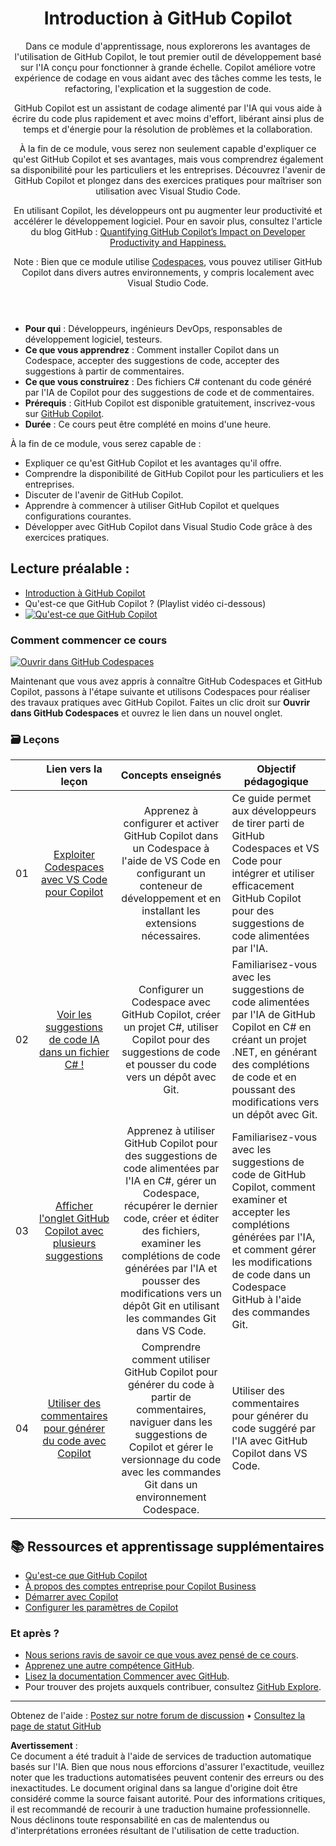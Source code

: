 <header>

# Introduction à GitHub Copilot

Dans ce module d'apprentissage, nous explorerons les avantages de l'utilisation de GitHub Copilot, le tout premier outil de développement basé sur l'IA conçu pour fonctionner à grande échelle. Copilot améliore votre expérience de codage en vous aidant avec des tâches comme les tests, le refactoring, l'explication et la suggestion de code.

GitHub Copilot est un assistant de codage alimenté par l'IA qui vous aide à écrire du code plus rapidement et avec moins d'effort, libérant ainsi plus de temps et d'énergie pour la résolution de problèmes et la collaboration.

À la fin de ce module, vous serez non seulement capable d'expliquer ce qu'est GitHub Copilot et ses avantages, mais vous comprendrez également sa disponibilité pour les particuliers et les entreprises. Découvrez l'avenir de GitHub Copilot et plongez dans des exercices pratiques pour maîtriser son utilisation avec Visual Studio Code.

En utilisant Copilot, les développeurs ont pu augmenter leur productivité et accélérer le développement logiciel. Pour en savoir plus, consultez l'article du blog GitHub : [Quantifying GitHub Copilot’s Impact on Developer Productivity and Happiness.](https://github.blog/2022-09-07-research-quantifying-github-copilots-impact-on-developer-productivity-and-happiness)

Note : Bien que ce module utilise [Codespaces](https://github.com/codespaces), vous pouvez utiliser GitHub Copilot dans divers autres environnements, y compris localement avec Visual Studio Code.
</header>

- **Pour qui** : Développeurs, ingénieurs DevOps, responsables de développement logiciel, testeurs.
- **Ce que vous apprendrez** : Comment installer Copilot dans un Codespace, accepter des suggestions de code, accepter des suggestions à partir de commentaires.
- **Ce que vous construirez** : Des fichiers C# contenant du code généré par l'IA de Copilot pour des suggestions de code et de commentaires.
- **Prérequis** : GitHub Copilot est disponible gratuitement, inscrivez-vous sur [GitHub Copilot](https://gh.io/copilot).
- **Durée** : Ce cours peut être complété en moins d'une heure.

À la fin de ce module, vous serez capable de :

- Expliquer ce qu'est GitHub Copilot et les avantages qu'il offre.
- Comprendre la disponibilité de GitHub Copilot pour les particuliers et les entreprises.
- Discuter de l'avenir de GitHub Copilot.
- Apprendre à commencer à utiliser GitHub Copilot et quelques configurations courantes.
- Développer avec GitHub Copilot dans Visual Studio Code grâce à des exercices pratiques.

## Lecture préalable :
- [Introduction à GitHub Copilot](https://learn.microsoft.com/en-us/training/modules/introduction-to-github-copilot/)
- Qu'est-ce que GitHub Copilot ? (Playlist vidéo ci-dessous)
- [![Qu'est-ce que GitHub Copilot](https://img.youtube.com/vi/QG1E0SCqqW8/0.jpg)](https://learn.microsoft.com/shows/introduction-to-github-copilot/what-is-github-copilot-1-of-6/)

### Comment commencer ce cours

[![Ouvrir dans GitHub Codespaces](https://github.com/codespaces/badge.svg)](https://codespaces.new/microsoft/mastering-github-copilot-for-dotnet-csharp-developers?devcontainer_path=.devcontainer%2Fintroduction%2Fdevcontainer.json)

Maintenant que vous avez appris à connaître GitHub Codespaces et GitHub Copilot, passons à l'étape suivante et utilisons Codespaces pour réaliser des travaux pratiques avec GitHub Copilot. Faites un clic droit sur **Ouvrir dans GitHub Codespaces** et ouvrez le lien dans un nouvel onglet.

### 🗃️ Leçons
|       |              Lien vers la leçon              |                       Concepts enseignés                       |                     Objectif pédagogique                 |                             
| :---: | :-------------------------------------------: | :------------------------------------------------------------: | ----------------------------------------------------------- |
| 01 | [Exploiter Codespaces avec VS Code pour Copilot](https://github.com/microsoft/mastering-github-copilot-for-dotnet-csharp-developers/blob/main/03-Introduction-to-GitHub-Copilot/steps/1-copilot-extension.md) | Apprenez à configurer et activer GitHub Copilot dans un Codespace à l'aide de VS Code en configurant un conteneur de développement et en installant les extensions nécessaires. | Ce guide permet aux développeurs de tirer parti de GitHub Codespaces et VS Code pour intégrer et utiliser efficacement GitHub Copilot pour des suggestions de code alimentées par l'IA. |
| 02 | [Voir les suggestions de code IA dans un fichier C# !](https://github.com/microsoft/mastering-github-copilot-for-dotnet-csharp-developers/blob/main/03-Introduction-to-GitHub-Copilot/steps/2-skills-dotnet.md) | Configurer un Codespace avec GitHub Copilot, créer un projet C#, utiliser Copilot pour des suggestions de code et pousser du code vers un dépôt avec Git. | Familiarisez-vous avec les suggestions de code alimentées par l'IA de GitHub Copilot en C# en créant un projet .NET, en générant des complétions de code et en poussant des modifications vers un dépôt avec Git. |
| 03 | [Afficher l'onglet GitHub Copilot avec plusieurs suggestions](https://github.com/microsoft/mastering-github-copilot-for-dotnet-csharp-developers/blob/main/03-Introduction-to-GitHub-Copilot/steps/3-copilot-hub.md) | Apprenez à utiliser GitHub Copilot pour des suggestions de code alimentées par l'IA en C#, gérer un Codespace, récupérer le dernier code, créer et éditer des fichiers, examiner les complétions de code générées par l'IA et pousser des modifications vers un dépôt Git en utilisant les commandes Git dans VS Code. | Familiarisez-vous avec les suggestions de code de GitHub Copilot, comment examiner et accepter les complétions générées par l'IA, et comment gérer les modifications de code dans un Codespace GitHub à l'aide des commandes Git. |
| 04 | [Utiliser des commentaires pour générer du code avec Copilot](https://github.com/microsoft/mastering-github-copilot-for-dotnet-csharp-developers/blob/main/03-Introduction-to-GitHub-Copilot/steps/4-copilot-comment.md) | Comprendre comment utiliser GitHub Copilot pour générer du code à partir de commentaires, naviguer dans les suggestions de Copilot et gérer le versionnage du code avec les commandes Git dans un environnement Codespace. | Utiliser des commentaires pour générer du code suggéré par l'IA avec GitHub Copilot dans VS Code. |

## 📚 Ressources et apprentissage supplémentaires

- [Qu'est-ce que GitHub Copilot](https://docs.github.com/en/copilot/about-github-copilot/what-is-github-copilot)
- [À propos des comptes entreprise pour Copilot Business](https://docs.github.com/en/enterprise-cloud@latest/admin/copilot-business-only/about-enterprise-accounts-for-copilot-business)
- [Démarrer avec Copilot](https://docs.github.com/en/copilot/getting-started-with-github-copilot/getting-started-with-github-copilot-in-visual-studio-code)
- [Configurer les paramètres de Copilot](https://docs.github.com/en/copilot/configuring-github-copilot/configuring-github-copilot-settings-on-githubcom)

### Et après ?

- [Nous serions ravis de savoir ce que vous avez pensé de ce cours](https://github.com/orgs/skills/discussions/categories/code-with-copilot).
- [Apprenez une autre compétence GitHub](https://github.com/skills).
- [Lisez la documentation Commencer avec GitHub](https://docs.github.com/en/get-started).
- Pour trouver des projets auxquels contribuer, consultez [GitHub Explore](https://github.com/explore).
   
<footer>

---

Obtenez de l'aide : [Postez sur notre forum de discussion](https://github.com/orgs/skills/discussions/categories/code-with-copilot) • [Consultez la page de statut GitHub](https://www.githubstatus.com/)

**Avertissement** :  
Ce document a été traduit à l'aide de services de traduction automatique basés sur l'IA. Bien que nous nous efforcions d'assurer l'exactitude, veuillez noter que les traductions automatisées peuvent contenir des erreurs ou des inexactitudes. Le document original dans sa langue d'origine doit être considéré comme la source faisant autorité. Pour des informations critiques, il est recommandé de recourir à une traduction humaine professionnelle. Nous déclinons toute responsabilité en cas de malentendus ou d'interprétations erronées résultant de l'utilisation de cette traduction.